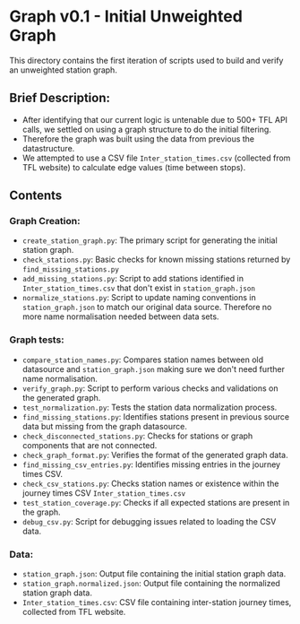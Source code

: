 # Graph v0.1 - Initial Unweighted Graph

This directory contains the first iteration of scripts used to build and verify an unweighted station graph.

## Brief Description:
*  After identifying that our current logic is untenable due to 500+ TFL API calls, we settled on using a graph structure to do the initial filtering.
*  Therefore the graph was built using the data from previous the datastructure.
*  We attempted to use a CSV file `Inter_station_times.csv` (collected from TFL website) to calculate edge values (time between stops).

## Contents

### Graph Creation:

*   `create_station_graph.py`: The primary script for generating the initial station graph.
*   `check_stations.py`: Basic checks for known missing stations returned by `find_missing_stations.py`
*   `add_missing_stations.py`: Script to add stations identified in `Inter_station_times.csv` that don't exist in `station_graph.json`
*   `normalize_stations.py`: Script to update naming conventions in `station_graph.json` to match our original data source. Therefore no more name normalisation needed between data sets. 

### Graph tests:

*   `compare_station_names.py`: Compares station names between old datasource and `station_graph.json` making sure we don't need further name normalisation. 
*   `verify_graph.py`: Script to perform various checks and validations on the generated graph.
*   `test_normalization.py`: Tests the station data normalization process.
*   `find_missing_stations.py`: Identifies stations present in previous source data but missing from the graph datasource. 
*   `check_disconnected_stations.py`: Checks for stations or graph components that are not connected.
*   `check_graph_format.py`: Verifies the format of the generated graph data.
*   `find_missing_csv_entries.py`: Identifies missing entries in the journey times CSV.
*   `check_csv_stations.py`: Checks station names or existence within the journey times CSV `Inter_station_times.csv`
*   `test_station_coverage.py`: Checks if all expected stations are present in the graph.
*   `debug_csv.py`: Script for debugging issues related to loading the CSV data.

### Data: 

*   `station_graph.json`: Output file containing the initial station graph data.
*   `station_graph.normalized.json`: Output file containing the normalized station graph data.
*   `Inter_station_times.csv`: CSV file containing inter-station journey times, collected from TFL website.
















